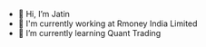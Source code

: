 - 👋 Hi, I’m Jatin
- 🏢 I'm currently working at Rmoney India Limited
- 🌱 I’m currently learning Quant Trading


<!---
Jatin-5/Jatin-5 is a ✨ special ✨ repository because its `README.md` (this file) appears on your GitHub profile.
You can click the Preview link to take a look at your changes.
--->
